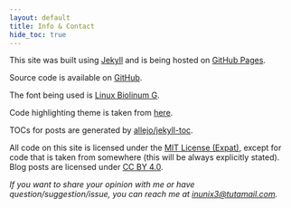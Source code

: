 ```yaml
---
layout: default
title: Info & Contact
hide_toc: true
---
```


This site was built using [Jekyll](https://jekyllrb.com/) and is being hosted on
[GitHub Pages](https://pages.github.com/).

Source code is available on [GitHub](https://github.com/inunix3/inunix3.github.io).

The font being used is [Linux Biolinum G](https://numbertext.org/linux/index.html).

Code highlighting theme is taken from [here](https://github.com/aahan/pygments-github-style).

TOCs for posts are generated by [allejo/jekyll-toc](https://github.com/allejo/jekyll-toc).

All code on this site is licensed under the [MIT License (Expat)](https://opensource.org/license/mit),
except for code that is taken from somewhere (this will be always explicitly stated).
Blog posts are licensed under [CC BY 4.0](https://creativecommons.org/licenses/by/4.0/).

<address>
    <p>
        If you want to share your opinion with me or have question/suggestion/issue, you can reach
        me at <a href="mailto:inunix3@tutamail.com">inunix3@tutamail.com</a>.
    </p>
</address>
